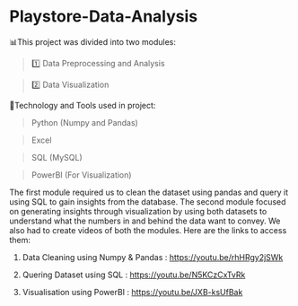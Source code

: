 # Playstore-Data-Analysis
📊This project was divided into two modules:

> 1️⃣ Data Preprocessing and Analysis

> 2️⃣ Data Visualization



📌Technology and Tools used in project: 

> Python (Numpy and Pandas) 

> Excel 

> SQL (MySQL) 

> PowerBI (For Visualization) 



The first module required us to clean the dataset using pandas and query it using SQL to gain insights from the database. The second module focused on generating insights through visualization by using both datasets to understand what the numbers in and behind the data want to convey. We also had to create videos of both the modules. Here are the links to access them:



1) Data Cleaning using Numpy & Pandas : https://youtu.be/rhHRgy2jSWk

2) Quering Dataset using SQL : https://youtu.be/N5KCzCxTvRk

3) Visualisation using PowerBI : https://youtu.be/JXB-ksUfBak
